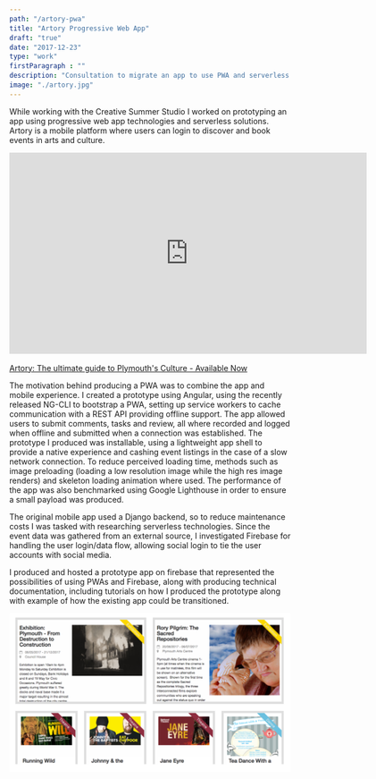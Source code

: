 ```yaml
---
path: "/artory-pwa"
title: "Artory Progressive Web App"
draft: "true"
date: "2017-12-23"
type: "work"
firstParagraph : ""
description: "Consultation to migrate an app to use PWA and serverless technologies"
image: "./artory.jpg"
---
```


While working with the Creative Summer Studio I worked on prototyping an app using progressive web app technologies and serverless solutions. Artory is a mobile platform where users can login to discover and book events in arts and culture.

<iframe src="https://player.vimeo.com/video/114340188" width="640" height="360" frameborder="0" webkitallowfullscreen mozallowfullscreen allowfullscreen></iframe>

[Artory: The ultimate guide to Plymouth&#039;s Culture - Available Now](https://vimeo.com/114340188)

The motivation behind producing a PWA was to combine the app and mobile experience. I created a prototype using Angular, using the recently released NG-CLI to bootstrap a PWA, setting up service workers to cache communication with a REST API providing offline support. The app allowed users to submit comments, tasks and review, all where recorded and logged when offline and submitted when a connection was established.
The prototype I produced was installable, using a lightweight app shell to provide a native experience and cashing event listings in the case of a slow network connection. To reduce perceived loading time, methods such as image preloading (loading a low resolution image while the high res image renders) and skeleton loading animation where used. The performance of the app was also benchmarked using Google Lighthouse in order to ensure a small payload was produced.

The original mobile app used a Django backend, so to reduce maintenance costs I was tasked with researching serverless technologies. Since the event data was gathered from an external source, I investigated Firebase for handling the user login/data flow, allowing social login to tie the user accounts with social media.

I produced and hosted a prototype app on firebase that represented the possibilities of using PWAs and Firebase, along with producing technical documentation, including tutorials on how I produced the prototype along with example of how the existing app could be transitioned.

![Artory Web Prototype Screenshot](./artory-img.png)

